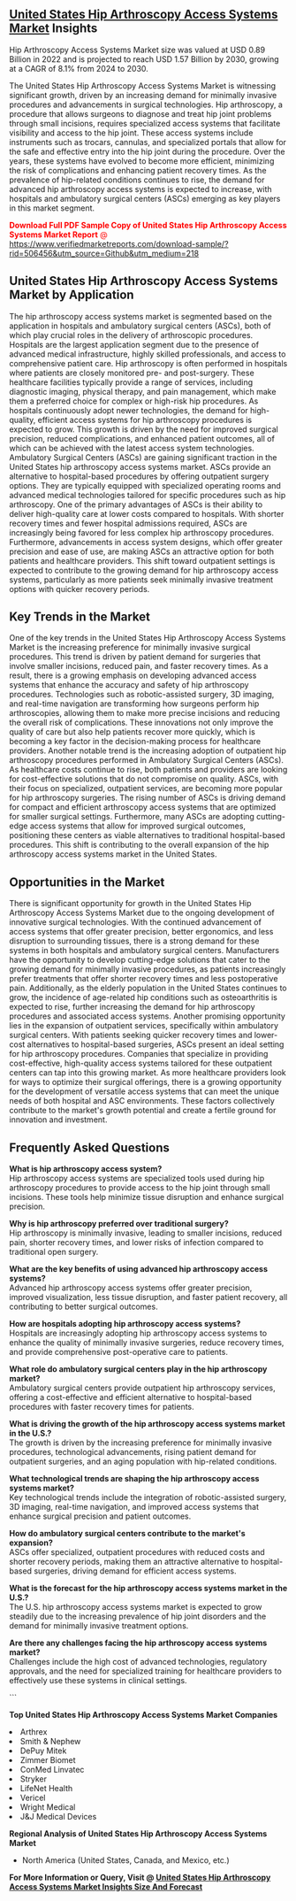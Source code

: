 <h2><a href="https://www.verifiedmarketreports.com/download-sample/?rid=506456&amp;utm_source=Github&amp;utm_medium=218" target="_blank">United States Hip Arthroscopy Access Systems Market</a> Insights</h2><p>Hip Arthroscopy Access Systems Market size was valued at USD 0.89 Billion in 2022 and is projected to reach USD 1.57 Billion by 2030, growing at a CAGR of 8.1% from 2024 to 2030.</p><p> <p>The United States Hip Arthroscopy Access Systems Market is witnessing significant growth, driven by an increasing demand for minimally invasive procedures and advancements in surgical technologies. Hip arthroscopy, a procedure that allows surgeons to diagnose and treat hip joint problems through small incisions, requires specialized access systems that facilitate visibility and access to the hip joint. These access systems include instruments such as trocars, cannulas, and specialized portals that allow for the safe and effective entry into the hip joint during the procedure. Over the years, these systems have evolved to become more efficient, minimizing the risk of complications and enhancing patient recovery times. As the prevalence of hip-related conditions continues to rise, the demand for advanced hip arthroscopy access systems is expected to increase, with hospitals and ambulatory surgical centers (ASCs) emerging as key players in this market segment. <p><span class=""><span style="color: #ff0000;"><strong>Download Full PDF Sample Copy of United States Hip Arthroscopy Access Systems Market Report</strong> @ </span><a href="https://www.verifiedmarketreports.com/download-sample/?rid=506456&amp;utm_source=Github&amp;utm_medium=218" target="_blank">https://www.verifiedmarketreports.com/download-sample/?rid=506456&amp;utm_source=Github&amp;utm_medium=218</a></span></p></p> <h2>United States Hip Arthroscopy Access Systems Market by Application</h2> <p>The hip arthroscopy access systems market is segmented based on the application in hospitals and ambulatory surgical centers (ASCs), both of which play crucial roles in the delivery of arthroscopic procedures. Hospitals are the largest application segment due to the presence of advanced medical infrastructure, highly skilled professionals, and access to comprehensive patient care. Hip arthroscopy is often performed in hospitals where patients are closely monitored pre- and post-surgery. These healthcare facilities typically provide a range of services, including diagnostic imaging, physical therapy, and pain management, which make them a preferred choice for complex or high-risk hip procedures. As hospitals continuously adopt newer technologies, the demand for high-quality, efficient access systems for hip arthroscopy procedures is expected to grow. This growth is driven by the need for improved surgical precision, reduced complications, and enhanced patient outcomes, all of which can be achieved with the latest access system technologies. Ambulatory Surgical Centers (ASCs) are gaining significant traction in the United States hip arthroscopy access systems market. ASCs provide an alternative to hospital-based procedures by offering outpatient surgery options. They are typically equipped with specialized operating rooms and advanced medical technologies tailored for specific procedures such as hip arthroscopy. One of the primary advantages of ASCs is their ability to deliver high-quality care at lower costs compared to hospitals. With shorter recovery times and fewer hospital admissions required, ASCs are increasingly being favored for less complex hip arthroscopy procedures. Furthermore, advancements in access system designs, which offer greater precision and ease of use, are making ASCs an attractive option for both patients and healthcare providers. This shift toward outpatient settings is expected to contribute to the growing demand for hip arthroscopy access systems, particularly as more patients seek minimally invasive treatment options with quicker recovery periods. <h2>Key Trends in the Market</h2> <p>One of the key trends in the United States Hip Arthroscopy Access Systems Market is the increasing preference for minimally invasive surgical procedures. This trend is driven by patient demand for surgeries that involve smaller incisions, reduced pain, and faster recovery times. As a result, there is a growing emphasis on developing advanced access systems that enhance the accuracy and safety of hip arthroscopy procedures. Technologies such as robotic-assisted surgery, 3D imaging, and real-time navigation are transforming how surgeons perform hip arthroscopies, allowing them to make more precise incisions and reducing the overall risk of complications. These innovations not only improve the quality of care but also help patients recover more quickly, which is becoming a key factor in the decision-making process for healthcare providers. Another notable trend is the increasing adoption of outpatient hip arthroscopy procedures performed in Ambulatory Surgical Centers (ASCs). As healthcare costs continue to rise, both patients and providers are looking for cost-effective solutions that do not compromise on quality. ASCs, with their focus on specialized, outpatient services, are becoming more popular for hip arthroscopy surgeries. The rising number of ASCs is driving demand for compact and efficient arthroscopy access systems that are optimized for smaller surgical settings. Furthermore, many ASCs are adopting cutting-edge access systems that allow for improved surgical outcomes, positioning these centers as viable alternatives to traditional hospital-based procedures. This shift is contributing to the overall expansion of the hip arthroscopy access systems market in the United States. <h2>Opportunities in the Market</h2> <p>There is significant opportunity for growth in the United States Hip Arthroscopy Access Systems Market due to the ongoing development of innovative surgical technologies. With the continued advancement of access systems that offer greater precision, better ergonomics, and less disruption to surrounding tissues, there is a strong demand for these systems in both hospitals and ambulatory surgical centers. Manufacturers have the opportunity to develop cutting-edge solutions that cater to the growing demand for minimally invasive procedures, as patients increasingly prefer treatments that offer shorter recovery times and less postoperative pain. Additionally, as the elderly population in the United States continues to grow, the incidence of age-related hip conditions such as osteoarthritis is expected to rise, further increasing the demand for hip arthroscopy procedures and associated access systems. Another promising opportunity lies in the expansion of outpatient services, specifically within ambulatory surgical centers. With patients seeking quicker recovery times and lower-cost alternatives to hospital-based surgeries, ASCs present an ideal setting for hip arthroscopy procedures. Companies that specialize in providing cost-effective, high-quality access systems tailored for these outpatient centers can tap into this growing market. As more healthcare providers look for ways to optimize their surgical offerings, there is a growing opportunity for the development of versatile access systems that can meet the unique needs of both hospital and ASC environments. These factors collectively contribute to the market's growth potential and create a fertile ground for innovation and investment. <h2>Frequently Asked Questions</h2> <p><b>What is hip arthroscopy access system?</b><br>Hip arthroscopy access systems are specialized tools used during hip arthroscopy procedures to provide access to the hip joint through small incisions. These tools help minimize tissue disruption and enhance surgical precision.</p> <p><b>Why is hip arthroscopy preferred over traditional surgery?</b><br>Hip arthroscopy is minimally invasive, leading to smaller incisions, reduced pain, shorter recovery times, and lower risks of infection compared to traditional open surgery.</p> <p><b>What are the key benefits of using advanced hip arthroscopy access systems?</b><br>Advanced hip arthroscopy access systems offer greater precision, improved visualization, less tissue disruption, and faster patient recovery, all contributing to better surgical outcomes.</p> <p><b>How are hospitals adopting hip arthroscopy access systems?</b><br>Hospitals are increasingly adopting hip arthroscopy access systems to enhance the quality of minimally invasive surgeries, reduce recovery times, and provide comprehensive post-operative care to patients.</p> <p><b>What role do ambulatory surgical centers play in the hip arthroscopy market?</b><br>Ambulatory surgical centers provide outpatient hip arthroscopy services, offering a cost-effective and efficient alternative to hospital-based procedures with faster recovery times for patients.</p> <p><b>What is driving the growth of the hip arthroscopy access systems market in the U.S.?</b><br>The growth is driven by the increasing preference for minimally invasive procedures, technological advancements, rising patient demand for outpatient surgeries, and an aging population with hip-related conditions.</p> <p><b>What technological trends are shaping the hip arthroscopy access systems market?</b><br>Key technological trends include the integration of robotic-assisted surgery, 3D imaging, real-time navigation, and improved access systems that enhance surgical precision and patient outcomes.</p> <p><b>How do ambulatory surgical centers contribute to the market's expansion?</b><br>ASCs offer specialized, outpatient procedures with reduced costs and shorter recovery periods, making them an attractive alternative to hospital-based surgeries, driving demand for efficient access systems.</p> <p><b>What is the forecast for the hip arthroscopy access systems market in the U.S.?</b><br>The U.S. hip arthroscopy access systems market is expected to grow steadily due to the increasing prevalence of hip joint disorders and the demand for minimally invasive treatment options.</p> <p><b>Are there any challenges facing the hip arthroscopy access systems market?</b><br>Challenges include the high cost of advanced technologies, regulatory approvals, and the need for specialized training for healthcare providers to effectively use these systems in clinical settings.</p> ```</p><p><strong>Top United States Hip Arthroscopy Access Systems Market Companies</strong></p><div data-test-id=""><p><li>Arthrex</li><li> Smith & Nephew</li><li> DePuy Mitek</li><li> Zimmer Biomet</li><li> ConMed Linvatec</li><li> Stryker</li><li> LifeNet Health</li><li> Vericel</li><li> Wright Medical</li><li> J&J Medical Devices</li></p><div><strong>Regional Analysis of&nbsp;United States Hip Arthroscopy Access Systems Market</strong></div><ul><li dir="ltr"><p dir="ltr">North America&nbsp;(United States, Canada, and Mexico, etc.)</p></li></ul><p><strong>For More Information or Query, Visit @&nbsp;</strong><strong><a href="https://www.verifiedmarketreports.com/product/hip-arthroscopy-access-systems-market/?utm_source=Github&amp;utm_medium=218" target="_blank">United States Hip Arthroscopy Access Systems Market Insights Size And Forecast</a></strong></p></div>
